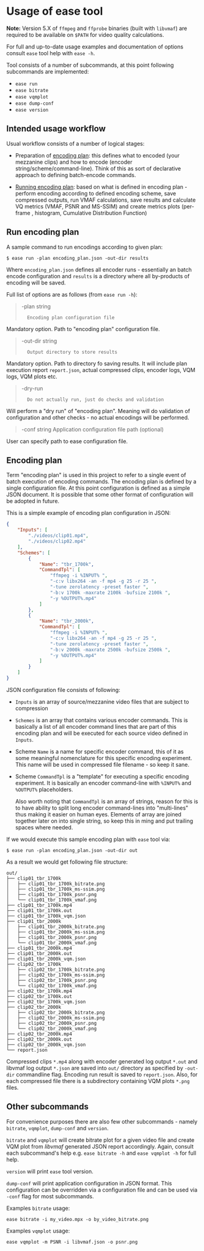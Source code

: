# Usage of ease tool

**Note:** Version 5.X of `ffmpeg` and `ffprobe` binaries (built with `libvmaf`) are
required to be available on `$PATH` for video quality calculations.

For full and up-to-date usage examples and documentation of options consult
`ease` tool help with `ease -h`.

Tool consists of a number of subcommands, at this point following subcommands are
implemented:

- `ease run`
- `ease bitrate`
- `ease vqmplot`
- `ease dump-conf`
- `ease version`

## Intended usage workflow

Usual workflow consists of a number of logical stages:

- Preparation of [encoding plan](#encoding-plan): this defines what to encoded (your
  mezzanine clips) and how to encode (encoder string/scheme/command-line). Think of this
  as sort of declarative approach to defining batch-encode commands.

- [Running encoding plan](#run-encoding-plan): based on what is defined in encoding plan -
  perform encoding according to defined encoding scheme, save compressed outputs, run VMAF
  calculations, save results and calculate VQ metrics (VMAF, PSNR and MS-SSIM) and create
  metrics plots (per-frame , histogram, Cumulative Distribution Function)

## Run encoding plan

A sample command to run encodings according to given plan:

```
$ ease run -plan encoding_plan.json -out-dir results
```

Where `encoding_plan.json` defines all encoder runs - essentially an batch encode
configuration and `results` is a directory where all by-products of encoding will be
saved.

Full list of options are as follows (from `ease run -h`):

>  -plan string
>
>    	Encoding plan configuration file

Mandatory option. Path to "encoding plan" configuration file.

>  -out-dir string
>
>    	Output directory to store results

Mandatory option. Path to directory fo saving results. It will include plan execution
report `report.json`, actual compressed clips, encoder logs, VQM logs, VQM plots etc.

>  -dry-run
>
>    	Do not actually run, just do checks and validation

Will perform a "dry run" of "encoding plan". Meaning will do validation of
configuration and other checks - no actual encodings will be performed.

>  -conf string
>     Application configuration file path (optional)

User can specify path to ease configuration file.

## Encoding plan

Term "encoding plan" is used in this project to refer to a single event of batch
execution of encoding commands. The encoding plan is defined by a single
configuration file. At this point configuration is defined as a simple JSON
document. It is possible that some other format of configuration will be adopted
in future.

This is a simple example of encoding plan configuration in JSON:

```json
{
    "Inputs": [
        "./videos/clip01.mp4",
        "./videos/clip02.mp4"
    ],
    "Schemes": [
        {
            "Name": "tbr_1700k",
            "CommandTpl": [
                "ffmpeg -i %INPUT% ",
                "-c:v libx264 -an -f mp4 -g 25 -r 25 ",
                "-tune zerolatency -preset faster ",
                "-b:v 1700k -maxrate 2100k -bufsize 2100k ",
                "-y %OUTPUT%.mp4"
            ]
        },
        {
            "Name": "tbr_2000k",
            "CommandTpl": [
                "ffmpeg -i %INPUT% ",
                "-c:v libx264 -an -f mp4 -g 25 -r 25 ",
                "-tune zerolatency -preset faster ",
                "-b:v 2000k -maxrate 2500k -bufsize 2500k ",
                "-y %OUTPUT%.mp4"
            ]
        }
    ]
}
```

JSON configuration file consists of following:

- `Inputs` is an array of source/mezzanine video files that are subject to
  compression
- `Schemes` is an array that contains various encoder commands. This is
  basically a list of all encoder command lines that are part of this encoding
  plan and will be executed for each source video defined in `Inputs`.
- Scheme `Name` is a name for specific encoder command, this of it as some
  meaningful nomenclature for this specific encoding experiment. This name will
  be used in compressed file filename - so keep it sane.
- Scheme `CommandTpl` is a "template" for executing a specific encoding
  experiment. It is basically an encoder command-line with `%INPUT%` and
  `%OUTPUT%` placeholders.

  Also worth noting that `CommandTpl` is an array of strings, reason for this is
  to have ability to split long encoder command-lines into "multi-lines" thus
  making it easier on human eyes. Elements of array are joined together later on
  into single string, so keep this in ming and put trailing spaces where needed.

If we would execute this sample encoding plan with `ease` tool via:

```
$ ease run -plan encoding_plan.json -out-dir out
```

As a result we would get following file structure:

```
out/
├── clip01_tbr_1700k
│   ├── clip01_tbr_1700k_bitrate.png
│   ├── clip01_tbr_1700k_ms-ssim.png
│   ├── clip01_tbr_1700k_psnr.png
│   └── clip01_tbr_1700k_vmaf.png
├── clip01_tbr_1700k.mp4
├── clip01_tbr_1700k.out
├── clip01_tbr_1700k_vqm.json
├── clip01_tbr_2000k
│   ├── clip01_tbr_2000k_bitrate.png
│   ├── clip01_tbr_2000k_ms-ssim.png
│   ├── clip01_tbr_2000k_psnr.png
│   └── clip01_tbr_2000k_vmaf.png
├── clip01_tbr_2000k.mp4
├── clip01_tbr_2000k.out
├── clip01_tbr_2000k_vqm.json
├── clip02_tbr_1700k
│   ├── clip02_tbr_1700k_bitrate.png
│   ├── clip02_tbr_1700k_ms-ssim.png
│   ├── clip02_tbr_1700k_psnr.png
│   └── clip02_tbr_1700k_vmaf.png
├── clip02_tbr_1700k.mp4
├── clip02_tbr_1700k.out
├── clip02_tbr_1700k_vqm.json
├── clip02_tbr_2000k
│   ├── clip02_tbr_2000k_bitrate.png
│   ├── clip02_tbr_2000k_ms-ssim.png
│   ├── clip02_tbr_2000k_psnr.png
│   └── clip02_tbr_2000k_vmaf.png
├── clip02_tbr_2000k.mp4
├── clip02_tbr_2000k.out
├── clip02_tbr_2000k_vqm.json
└── report.json
```

Compressed clips `*.mp4` along with encoder generated log output `*.out` and libvmaf log
output `*.json` are saved into `out/` directory as specified by `-out-dir` commandline
flag. Encoding run result is saved to `report.json`. Also, for each compressed file there
is a subdirectory containing VQM plots `*.png` files.

## Other subcommands

For convenience purposes there are also few other subcommands - namely `bitrate`,
`vqmplot`, `dump-conf` and `version`.

`bitrate` and `vqmplot` will create bitrate plot for a given video file and create VQM
plot from *libvmaf* generated JSON report accordingly. Again, consult each subcommand's
help e.g. `ease bitrate -h` and `ease vqmplot -h` for full help.

`version` will print `ease` tool version.

`dump-conf` will print application configuration in JSON format. This configuration can be
overridden via a configuration file and can be used via `-conf` flag for most subcommands.

Examples `bitrate` usage:

```
ease bitrate -i my_video.mpx -o by_video_bitrate.png
```

Examples `vqmplot` usage:

```
ease vqmplot -m PSNR -i libvmaf.json -o psnr.png
```
